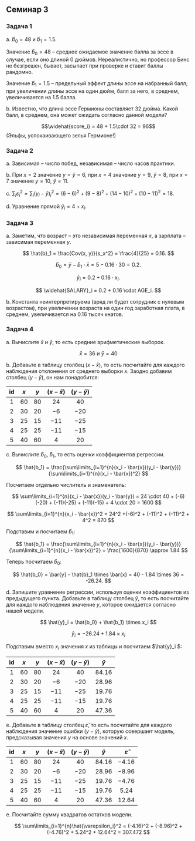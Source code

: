 ## Семинар 3

### Задача 1

a. $\hat{b}_0 = 48$ и $\hat{b}_1 = 1.5$.

Значение $\hat{b}_0 = 48$ – среднее 
ожидаемое значение балла за эссе в случае, если оно длиной 0 дюймов. Нереалистично, но 
профессор Бинс не безгрешен, бывает, засыпает при проверке и ставит баллы рандомно.

Значение $\hat{b}_1 = 1.5$ – предельный эффект длины эссе на набранный балл; при увеличении 
длины эссе на один дюйм, балл за него, в среднем, увеличивается на 1.5 балла.

b.  Известно, что длина эссе Гермионы составляет 32 дюйма. 
Какой балл, в среднем, она может ожидать
согласно данной модели?

$$\widehat{score_i} = 48 + 1.5\cdot 32 = 96$$ (Эльфы, успокаивающего зелья Гермионе!)

### Задача 2

a. Зависимая – число побед, независимая – число часов практики.

b.  При $x = 2$ значение $y = \hat{y} = 6$, при $x = 4$ значение $y = 9$, 
$\hat{y} = 8$, при $x=7$ значение $y = 10$, $\hat{y} = 11$.

c. $\sum_i \varepsilon_i^2 = \sum_i (y_i - \hat{y})_i^2 = (6-6)^2 + (9-8)^2 + (14-10)^2 + (10-11)^2 = 18$.

d. Уравнение прямой $\hat{y}_i = 4 +  x_i.$

### Задача 3

a. Заметим, что возраст – это независимая переменная $x$, а зарплата – зависимая переменная $y$.

$$
\hat{b}_1 = \frac{Cov(x, y)}{s_x^2} = \frac{4}{25} = 0.16.
$$

$$
\hat{b}_0 = \bar{y} - \hat{b}_1 \cdot \bar{x} = 5 - 0.16 \cdot 30 = 0.2.
$$

$$
\hat{y}_i = 0.2 + 0.16 \cdot x_i.
$$

$$
\widehat{SALARY}_i = 0.2 + 0.16 \cdot AGE_i.
$$

b. Константа неинтерпретируема (вряд ли будет сотрудник с нулевым возрастом), 
при увеличении возраста на один год заработная плата, в среднем, увеличивается на 0.16 тысяч кнатов.

### Задача 4

a. Вычислите $\bar{x}$ и $\bar{y}$, то есть средние арифметические выборок.

$$
\bar{x} = 36 \text{ и } \bar{y} = 40
$$

b. Добавьте в таблицу столбец ($x - \bar{x}$), то есть посчитайте для 
каждого наблюдения отклонения от среднего выборки $x$. Заодно добавим столбец 
($y - \bar{y}$), он нам понадобится:


| id | $x$ | $y$ | $(x-\bar{x})$ | $(y-\bar{y})$ |
|:--:|:---:|:---:|:-------------:|:-------------:|
|  1 |  60 |  80 |       24      |       40      |
|  2 |  30 |  20 |      $-6$     |     $-20$     |
|  3 |  25 |  15 |     $-11$     |     $-25$     |
|  4 |  25 |  25 |     $-11$     |     $-15$     |
|  5 |  40 |  60 |       4       |       20      |

c. Вычислите $\hat{b}_0$, $\hat{b}_1$, то есть оценки коэффициентов регрессии.

$$
\hat{b_1} = \frac{\sum\limits_{i=1}^{n}(x_i - \bar{x})(y_i - \bar{y})}{\sum\limits_{i=1}^{n}(x_i - \bar{x})^2}
$$

Посчитаем отдельно числитель и знаменатель:

$$
\sum\limits_{i=1}^{n}(x_i - \bar{x})(y_i - \bar{y}) = 24 \cdot 40 + (-6)(-20) + (-11)(-25) + (-11)(-15) + 4 \cdot 20 = 1600
$$

$$
\sum\limits_{i=1}^{n}(x_i - \bar{x})^2 = 24^2 +(-6)^2 + (-11)^2 + (-11)^2 + 4^2 = 870
$$

Подставим и посчитаем $\hat{b}_1$:

$$
\hat{b_1} = \frac{\sum\limits_{i=1}^{n}(x_i - \bar{x})(y_i - \bar{y})}{\sum\limits_{i=1}^{n}(x_i - \bar{x})^2} =
\frac{1600}{870} \approx 1.84
$$

Теперь посчитаем $\hat{b}_0$:

$$
\hat{b_0} = \bar{y} - \hat{b}_1 \times \bar{x} = 40 - 1.84 \times 36 = -26.24.
$$

d. Запишите уравнение регрессии, используя оценки коэффициентов из предыдущего пункта. 
Добавьте в таблицу столбец $\hat{y}$, то есть посчитайте для каждого наблюдения значение $y$, которое ожидается согласно нашей модели. 

$$
\hat{y}_i = \hat{b_0} + \hat{b_1} \times x_i
$$

$$
\hat{y}_i = -26.24 + 1.84 \times x_i
$$

Подставим вместо $x_i$ значения $x$ из таблицы и посчитаем $\hat{y}_i $:

| id | $x$ | $y$ | $(x-\bar{x})$ | $(y-\bar{y})$ | $\hat{y}$ |
|:--:|:---:|:---:|:-------------:|:-------------:|:---------:|
|  1 |  60 |  80 |       24      |       40      |   84.16   |
|  2 |  30 |  20 |      $-6$     |     $-20$     |   28.96   |
|  3 |  25 |  15 |     $-11$     |     $-25$     |   19.76   |
|  4 |  25 |  25 |     $-11$     |     $-15$     |   19.76   |
|  5 |  40 |  60 |       4       |       20      |   47.36   |

e. Добавьте в таблицу столбец $\hat{\varepsilon}$, то есть посчитайте для каждого наблюдения значение ошибки ($y-\hat{y}$), которую совершает модель, предсказывая значения $y$ на основе значений $x$. 

| id | $x$ | $y$ | $(x-\bar{x})$ | $(y-\bar{y})$ | $\hat{y}$ | $\hat{\varepsilon}$ |
|:--:|:---:|:---:|:-------------:|:-------------:|:---------:|:-------------------:|
|  1 |  60 |  80 |       24      |       40      |   84.16   |       $-4.16$       |
|  2 |  30 |  20 |      $-6$     |     $-20$     |   28.96   |       $-8.96$       |
|  3 |  25 |  15 |     $-11$     |     $-25$     |   19.76   |       $-4.76$       |
|  4 |  25 |  25 |     $-11$     |     $-15$     |   19.76   |        $5.24$       |
|  5 |  40 |  60 |       4       |       20      |   47.36   |       $12.64$       |

e. Посчитайте сумму квадратов остатков модели.

$$
\sum\limits_{i=1}^{n}\hat{\varepsilon_i}^2 = (-4.16)^2 + (-8.96)^2 + (-4.76)^2 + 5.24^2 + 12.64^2 = 307.472
$$

